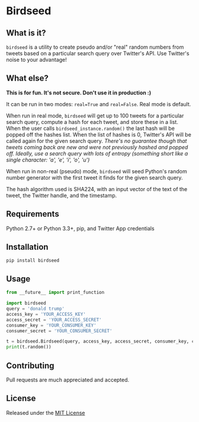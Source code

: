 # Birdseed
## What is it?
`birdseed` is a utility to create pseudo and/or "real" random numbers from tweets based on a particular search query over Twitter's API. Use Twitter's noise to your advantage!

## What else?
**This is for fun. It's not secure. Don't use it in production :)**

It can be run in two modes: `real=True` and `real=False`. Real mode is default.

When run in real mode, `birdseed` will get up to 100 tweets for a particular search query, compute a hash for each tweet, and store these in a list. When the user calls `birdseed_instance.random()` the last hash will be popped off the hashes list. When the list of hashes is 0, Twitter's API will be called again for the given search query. *There's no guarantee though that tweets coming back are new and were not previously hashed and popped off. Ideally, use a search query with lots of entropy (something short like a single character: 'a', 'e', 'i', 'o', 'u')*

When run in non-real (pseudo) mode, `birdseed` will seed Python's random number generator with the first tweet it finds for the given search query.

The hash algorithm used is SHA224, with an input vector of the text of the tweet, the Twitter handle, and the timestamp. 

## Requirements
Python 2.7+ or Python 3.3+, pip, and Twitter App credentials 

## Installation
`pip install birdseed`

## Usage
```python
from __future__ import print_function

import birdseed
query = 'donald trump'
access_key = 'YOUR_ACCESS_KEY'
access_secret = 'YOUR_ACCESS_SECRET'
consumer_key = 'YOUR_CONSUMER_KEY'
consumer_secret = 'YOUR_CONSUMER_SECRET'

t = birdseed.Birdseed(query, access_key, access_secret, consumer_key, consumer_secret)
print(t.random())
```

## Contributing
Pull requests are much appreciated and accepted.

## License
Released under the [MIT License](http://www.opensource.org/licenses/MIT)
